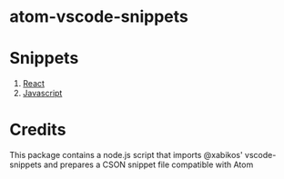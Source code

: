 # atom-vscode-snippets

# Snippets

1. [React](https://github.com/xabikos/vscode-react#snippets)
2. [Javascript](https://github.com/xabikos/vscode-javascript#snippets)

# Credits

This package contains a node.js script that imports @xabikos' vscode-snippets and prepares a CSON snippet file compatible with Atom
